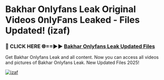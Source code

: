 # Bakhar Onlyfans Leak Original Videos 0nlyFans Leaked - Files Updated! (izaf)

<h3>🔴 CLICK HERE 🌐==►► <a href="https://tinyurl.com/ms9xzufz" rel="nofollow">Bakhar Onlyfans Leak Updated Files</a></h3>

Get Bakhar Onlyfans Leak and all content. Now you can access all videos and pictures of Bakhar Onlyfans Leak. New Updated Files 2025!

[![izaf](https://i.imgur.com/PQ7UWWw.gif)](https://tinyurl.com/ms9xzufz)
